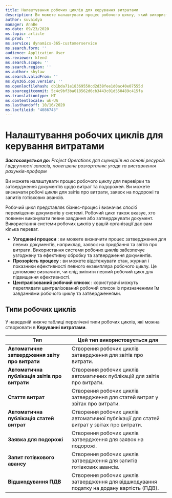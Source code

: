 ```yaml
---
title: Налаштування робочих циклів для керування витратами
description: Ви можете налаштувати процес робочого циклу, який використовуватиметься для перевірки та затвердження документів щодо витрат та подорожей.
author: suvaidya
manager: AnnBe
ms.date: 09/23/2020
ms.topic: article
ms.prod: ''
ms.service: dynamics-365-customerservice
ms.search.form: ''
audience: Application User
ms.reviewer: kfend
ms.search.scope: ''
ms.search.region: ''
ms.author: shylaw
ms.search.validFrom: ''
ms.dyn365.ops.version: ''
ms.openlocfilehash: db1bda71e18369550cd2d38fee1d0ac40e07555d
ms.sourcegitcommit: 5c4c9bf3ba018562d6cb3443c01d550489c415fa
ms.translationtype: HT
ms.contentlocale: uk-UA
ms.lasthandoff: 10/16/2020
ms.locfileid: "4086743"
---
```

# <a name="set-up-workflows-for-expense-management"></a>Налаштування робочих циклів для керування витратами

_**Застосовується до:** Project Operations для сценаріїв на основі ресурсів і відсутності запасів, полегшене розгортання: угоди та виставлення рахунків-проформ_

Ви можете налаштувати процес робочого циклу для перевірки та затвердження документів щодо витрат та подорожей. Ви можете визначати робочі цикли для звітів про витрати, заявок на подорожі та запитів готівкових авансів.

Робочий цикл представляє бізнес-процес і визначає спосіб переміщення документів у системі. Робочий цикл також вказує, хто повинен виконувати певне завдання або затверджувати документ. Використання системи робочих циклів у вашій організації дає вам кілька переваг.

- **Узгоджені процеси** : ви можете визначити процес затвердження для певних документів, наприклад, заявок на придбання та звітів про витрати. Використання системи робочих циклів забезпечує узгоджену та ефективну обробку та затвердження документів.
- **Прозорість процесу** : ви можете відстежувати стан, журнал і показники ефективності певного екземпляра робочого циклу. Це допоможе визначити, чи слід змінити певний робочий цикл для підвищення ефективності.
- **Централізований робочий список** : користувачі можуть переглядати централізований робочий список із призначеними їм завданнями робочого циклу та затвердженнями. 

## <a name="workflow-types"></a>Типи робочих циклів

У наведеній нижче таблиці перелічені типи робочих циклів, які можна створювати в **Керуванні витратами**.


|              <strong>Тип</strong>              |                   <strong>Цей тип використовується для</strong>                   |
|-------------------------------------------------|-----------------------------------------------------------------------|
|   <strong>Автоматичне затвердження звіту про витрати</strong> |            Створення робочих циклів затвердження для звітів про витрати.             |
|  <strong>Автоматична публікація звітів про витрати</strong>   |        Створення робочих циклів автоматичних публікацій для звітів про витрати.        |
|       <strong>Стаття витрат</strong>        |     Створення робочих циклів затвердження для статей витрат у звітах про витрати.      |
| <strong>Автоматична публікація статей витрат</strong> | Створення робочих циклів автоматичної публікації для статей витрат у звітах про витрати. |
|       <strong>Заявка для подорожі</strong>       |          Створення робочих циклів затвердження для заявок на подорожі.           |
|      <strong>Запит готівкового авансу</strong>      |         Створення робочих циклів затвердження для запитів готівкових авансів.          |
|        <strong>Відшкодування ПДВ</strong>        | Створення робочих циклів затвердження для відшкодування податку на додану вартість (ПДВ).  |
